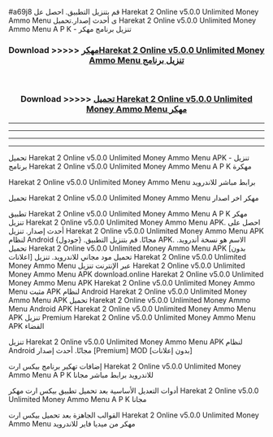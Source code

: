 #a69j8 قم بتنزيل التطبيق. احصل عل Harekat 2 Online v5.0.0 Unlimited Money Ammo Menu  ى أحدث إصدار.تحميل Harekat 2 Online v5.0.0 Unlimited Money Ammo Menu  A P K - تنزيل برنامج مهكر



<div align="center">
<h3>Download >>>>> <a href="https://ar-sites.web.app/?ar= Harekat 2 Online v5.0.0 Unlimited Money Ammo Menu ">مهكرHarekat 2 Online v5.0.0 Unlimited Money Ammo Menu  تنزيل برنامج</a></h3><br>

<h3>Download >>>>> <a href="https://ar-sites.web.app/?ar= Harekat 2 Online v5.0.0 Unlimited Money Ammo Menu ">تحميل Harekat 2 Online v5.0.0 Unlimited Money Ammo Menu  مهكر</a></h3>
</div>


----------------------------------------------------------

----------------------------------------------------------

----------------------------------------------------------

----------------------------------------------------------


تحميل Harekat 2 Online v5.0.0 Unlimited Money Ammo Menu  APK - تنزيل برنامج Harekat 2 Online v5.0.0 Unlimited Money Ammo Menu  A P K مهكرة

Harekat 2 Online v5.0.0 Unlimited Money Ammo Menu  برابط مباشر للاندرويد

تحميل Harekat 2 Online v5.0.0 Unlimited Money Ammo Menu  مهكر اخر اصدار

تطبيق Harekat 2 Online v5.0.0 Unlimited Money Ammo Menu  A P K مهكر
تنزيل Harekat 2 Online v5.0.0 Unlimited Money Ammo Menu  APK. احصل على أحدث إصدار.
تنزيل Harekat 2 Online v5.0.0 Unlimited Money Ammo Menu  APK لنظام Android مجانًا.
قم بتنزيل التطبيق. {جودول} APK. الاسم هو نسخة أندرويد.
تحميل Harekat 2 Online v5.0.0 Unlimited Money Ammo Menu  APK [بدون اعلانات]
تحميل مود مجاني للاندرويد.
تنزيل Harekat 2 Online v5.0.0 Unlimited Money Ammo Menu  عبر الإنترنت
تنزيل Harekat 2 Online v5.0.0 Unlimited Money Ammo Menu  APK
download.online Harekat 2 Online v5.0.0 Unlimited Money Ammo Menu  APK
Harekat 2 Online v5.0.0 Unlimited Money Ammo Menu  مثبت APK لنظام Android
Harekat 2 Online v5.0.0 Unlimited Money Ammo Menu  APK
تحميل Harekat 2 Online v5.0.0 Unlimited Money Ammo Menu  Android APK
Harekat 2 Online v5.0.0 Unlimited Money Ammo Menu  APK تنزيل Premium
Harekat 2 Online v5.0.0 Unlimited Money Ammo Menu  APK الفضاء

تنزيل Harekat 2 Online v5.0.0 Unlimited Money Ammo Menu  APK لنظام Android مجانًا. أحدث إصدار [Premium] MOD [بدون إعلانات]

إضافات تهكير برنامج بيكس ارت Harekat 2 Online v5.0.0 Unlimited Money Ammo Menu  A P K للاندرويد برابط مباشر مجانا

أدوات التعديل الأساسية بعد تحميل تطبيق بيكس ارت مهكر Harekat 2 Online v5.0.0 Unlimited Money Ammo Menu  A P K مجانا

القوالب الجاهزة بعد تحميل بيكس ارت Harekat 2 Online v5.0.0 Unlimited Money Ammo Menu  مهكر من ميديا فاير للاندرويد



